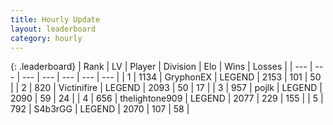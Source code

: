 ```yaml
---
title: Hourly Update
layout: leaderboard
category: hourly
---
```


{: .leaderboard}
| Rank | LV | Player | Division | Elo | Wins | Losses |
| --- | --- | --- | --- | --- | --- | --- |
| <span data-change="0">1</span> | 1134 | <span title="ID: 315148">GryphonEX</span> | LEGEND | <span data-change="0">2153</span> | <span data-change="0">101</span> | <span data-change="0">50</span> |
| <span data-change="0">2</span> | 820 | <span title="ID: 112242">Victinifire</span> | LEGEND | <span data-change="0">2093</span> | <span data-change="0">50</span> | <span data-change="0">17</span> |
| <span data-change="0">3</span> | 957 | <span title="ID: 4783">pojlk</span> | LEGEND | <span data-change="0">2090</span> | <span data-change="0">59</span> | <span data-change="0">24</span> |
| <span data-change="3">4</span> | 656 | <span title="ID: 562775">thelightone909</span> | LEGEND | <span data-change="26">2077</span> | <span data-change="6">229</span> | <span data-change="1">155</span> |
| <span data-change="-1">5</span> | 792 | <span title="ID: 166888">S4b3rGG</span> | LEGEND | <span data-change="-10">2070</span> | <span data-change="2">107</span> | <span data-change="2">58</span> |